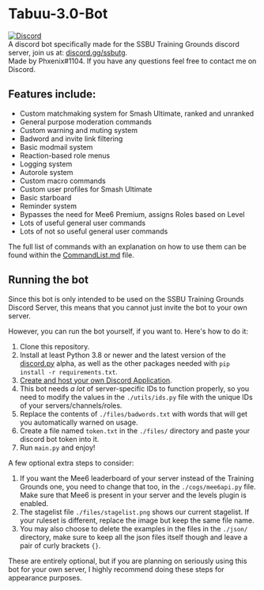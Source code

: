 # Tabuu-3.0-Bot  
[<img alt="Discord" src="https://img.shields.io/discord/739299507795132486?color=%235865F2&label=discord&logo=discord&logoColor=white">](https://discord.gg/ssbutg)  
A discord bot specifically made for the SSBU Training Grounds discord server, join us at: [discord.gg/ssbutg](https://discord.gg/ssbutg).  
Made by Phxenix#1104. If you have any questions feel free to contact me on Discord.

## Features include:
- Custom matchmaking system for Smash Ultimate, ranked and unranked
- General purpose moderation commands
- Custom warning and muting system
- Badword and invite link filtering
- Basic modmail system
- Reaction-based role menus
- Logging system
- Autorole system
- Custom macro commands
- Custom user profiles for Smash Ultimate
- Basic starboard
- Reminder system
- Bypasses the need for Mee6 Premium, assigns Roles based on Level
- Lots of useful general user commands
- Lots of not so useful general user commands

The full list of commands with an explanation on how to use them can be found within the [CommandList.md](https://github.com/phxenix-w/Tabuu-3.0-Bot/blob/main/CommandList.md) file.

##  Running the bot
Since this bot is only intended to be used on the SSBU Training Grounds Discord Server, this means that you cannot just invite the bot to your own server.  

However, you can run the bot yourself, if you want to. Here's how to do it:  
1) Clone this repository.  
2) Install at least Python 3.8 or newer and the latest version of the [discord.py](https://github.com/Rapptz/discord.py) alpha, as well as the other packages needed with `pip install -r requirements.txt`.  
3) [Create and host your own Discord Application](https://discord.com/developers/applications).  
4) This bot needs *a lot* of server-specific IDs to function properly, so you need to modify the values in the `./utils/ids.py` file with the unique IDs of your servers/channels/roles.  
5) Replace the contents of `./files/badwords.txt` with words that will get you automatically warned on usage.  
6) Create a file named `token.txt` in the `./files/` directory and paste your discord bot token into it.  
7) Run `main.py` and enjoy!  

A few optional extra steps to consider:  
1) If you want the Mee6 leaderboard of your server instead of the Training Grounds one, you need to change that too, in the `./cogs/mee6api.py` file. Make sure that Mee6 is present in your server and the levels plugin is enabled.  
2) The stagelist file `./files/stagelist.png` shows our current stagelist. If your ruleset is different, replace the image but keep the same file name.  
3) You may also choose to delete the examples in the files in the `./json/` directory, make sure to keep all the json files itself though and leave a pair of curly brackets `{}`.  

These are entirely optional, but if you are planning on seriously using this bot for your own server, I highly recommend doing these steps for appearance purposes.  